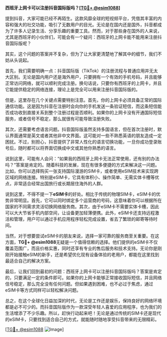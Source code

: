 **西班牙上网卡可以注册抖音国际版吗？[[TG💪+ @esim1088](https://t.me/s/esim1088)]**

提到抖音，大家可能已经不再陌生。这款风靡全球的短视频平台，凭借其丰富的内容和强大的社交功能，吸引了无数用户的目光。无论是在国内还是国外，抖音都成为了许多人记录生活、分享乐趣的重要工具。然而，对于那些身在国外的人来说，尤其是西班牙的小伙伴们，可能会有一个疑问：西班牙的上网卡能不能用来注册抖音国际版呢？

其实，这个问题的答案并不复杂，但为了让大家更清楚地了解其中的细节，我们不妨从头说起。

首先，我们需要明确一点：抖音国际版（TikTok）的注册流程与普通应用并无太大区别。无论是国内用户还是海外用户，只要拥有一个有效的手机号码，并且能够正常访问网络，就可以顺利完成注册。换句话说，只要你有西班牙的上网卡，并且它能提供稳定的网络连接，理论上是完全可以用来注册抖音国际版的。

但是，这里存在几个关键点需要特别注意。首先，你的上网卡必须具备正常的国际通信功能。这是因为抖音在注册时会向你的手机发送一条验证短信，而这条短信能否成功收到直接关系到整个注册过程是否顺利。如果你的上网卡没有开通国际短信服务，或者信号不稳定，那么就很有可能导致注册失败。

其次，还需要考虑语言问题。抖音国际版虽然支持多国语言，但在首次注册时，默认界面通常是英文或者其他非中文界面。这可能对一些不熟悉英语的朋友造成一定困扰。不过，别担心，抖音提供了非常人性化的语言切换功能，一旦你成功登录账号后，随时都可以将界面切换成中文或其他你熟悉的语言。

说到这里，可能有人会问：“如果我的西班牙上网卡无法正常使用，还有别的办法吗？”答案是肯定的。随着科技的发展，现在有很多便捷的方式来解决这一问题。比如，你可以选择购买一张支持国际漫游的SIM卡，或者使用eSIM技术来实现跨区域的网络连接。特别是eSIM卡，它具有体积小、操作简单、无需实体卡槽等优点，非常适合经常出国旅行或长期居住海外的人群。

说到这里，不得不提一下**eSIM卡**的好处。相比于传统的物理SIM卡，eSIM卡的优势非常明显。首先，它可以同时绑定多个运营商的号码，这意味着你可以根据所在国家的不同需求灵活切换网络服务商。其次，由于eSIM卡不需要实体卡槽，因此可以大大节省手机内部空间，让设备更加轻薄便携。此外，eSIM卡还支持远程激活和管理，用户可以通过手机应用程序轻松完成设置，省去了繁琐的邮寄等待时间。

当然，对于想要尝试eSIM卡的朋友来说，选择一家可靠的服务商至关重要。在这方面，**TG💪+ @esim1088**无疑是一个值得信赖的选择。他们提供的eSIM卡不仅覆盖范围广，而且价格实惠，同时还享有专业的售后服务和技术支持。无论你是刚刚开始接触eSIM的新手，还是希望优化现有设备体验的老用户，都能在这里找到最适合自己的解决方案。

最后，让我们回到最初的问题：西班牙上网卡可以注册抖音国际版吗？答案是肯定的，只要满足一定的条件即可。如果你的上网卡能够正常接收国际短信，并且网络信号稳定，那么完全没有任何问题。但如果遇到困难，也不必过于焦虑，通过eSIM卡等方式同样可以轻松解决问题。

总之，在这个全球化日益加深的时代，无论是工作还是娱乐，保持良好的网络环境都是必不可少的。而抖音国际版作为一款深受年轻人喜爱的应用程序，也为我们的生活增添了不少乐趣。所以，赶快行动起来吧！无论是通过传统的SIM卡还是现代的eSIM卡，只要找到适合自己的方式，就能随时随地享受抖音带来的无限精彩。

[[TG💪+ @esim1088](https://t.me/s/esim1088) ![Image](https://i.postimg.cc/4NQfJmqS/Snipaste-2025-05-13-00-14-12.png)]